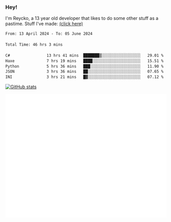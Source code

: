 ### Hey!
I'm Reycko, a 13 year old developer that likes to do some other stuff as a pastime.
Stuff I've made: [(click here)](https://pastebin.com/raw/QiNpEYja)

<!--START_SECTION:wakasection-->

```txt
From: 13 April 2024 - To: 05 June 2024

Total Time: 46 hrs 3 mins

C#                13 hrs 41 mins  ███████▒░░░░░░░░░░░░░░░░░   29.01 %
Haxe              7 hrs 19 mins   ████░░░░░░░░░░░░░░░░░░░░░   15.51 %
Python            5 hrs 36 mins   ███░░░░░░░░░░░░░░░░░░░░░░   11.90 %
JSON              3 hrs 36 mins   ██░░░░░░░░░░░░░░░░░░░░░░░   07.65 %
INI               3 hrs 21 mins   █▓░░░░░░░░░░░░░░░░░░░░░░░   07.12 %
```

<!--END_SECTION:wakasection-->

[![GitHub stats](https://github-readme-stats.vercel.app/api?username=Reycko&show_icons=true&theme=dark&hide_title=true&count_private=true)](https://github.com/anuraghazra/github-readme-stats)

![Metrics](/github-metrics.svg)
